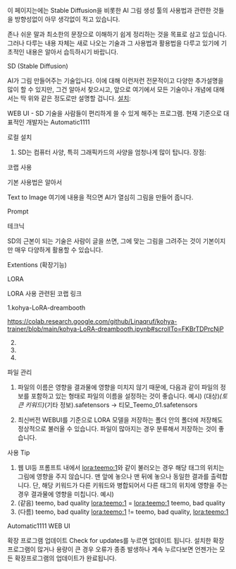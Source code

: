 이 페이지는에는 Stable Diffusion을 비롯한 AI 그림 생성 툴의 사용법과 관련한 것들을 방향성없이 아무 생각없이 적고 있습니다.

존나 쉬운 말과 최소한의 문장으로 이해하기 쉽게 정리하는 것을 목표로 삼고 있습니다.
그러나 다루는 내용 자체는 새로 나오는 기술과 그 사용법과 활용법을 다루고 있기에 기초적인 내용은 알아서 습득하시기 바랍니다.

SD (Stable Diffusion)

AI가 그림 만들어주는 기술입니다. 
이에 대해 이런저런 전문적이고 다양한 추가설명을 많이 할 수 있지만, 그건 알아서 찾으시고, 앞으로 여기에서 모든 기술이나 개념에 대해서는 딱 위와 같은 정도로만 설명할 겁니다. 
[설치](https://github.com/dhrgusdlrns/SD/wiki/%EC%84%A4%EC%B9%98):


WEB UI - SD 기술을 사람들이 편리하게 쓸 수 있게 해주는 프로그램. 현재 기준으로 대표적인 개발자는 Automatic1111

로컬 설치
1. SD는 컴퓨터 사양, 특히 그래픽카드의 사양을 엄청나게 많이 탑니다. 
장점: 

코랩 사용




기본 사용법은 알아서 

Text to Image
여기에 내용을 적으면 AI가 열심히 그림을 만들어 줍니다.

Prompt



테크닉


SD의 근본이 되는 기술은 사람이 글을 쓰면, 그에 맞는 그림을 그려주는 것이 기본이지만 매우 다양하게 활용할 수 있습니다.







Extentions (확장기능)






LORA

LORA 사용 관련된 코랩 링크

1.kohya-LoRA-dreambooth

https://colab.research.google.com/github/Linaqruf/kohya-trainer/blob/main/kohya-LoRA-dreambooth.ipynb#scrollTo=FKBrTDPrcNjP

2. 

3. 

4. 



파일 관리
1. 파일의 이름은 영향을 결과물에 영향을 미치지 않기 때문에, 다음과 같이 파일의 정보를 포함하고 있는 형태로 파일의 이름을 설정하는 것이 좋습니다. 
예시) (대상)_(토큰 키워드)_(기타 정보).safetensors -> 티모_Teemo_01.safetensors

2. 최신버전 WEBUI를 기준으로 LORA 모델을 저장하는 폴더 안의 폴더에 저장해도 정상적으로 불러올 수 있습니다. 파일이 많아지는 경우 분류해서 저장하는 것이 좋습니다.

사용 Tip
1. 웹 UI등 프롬프트 내에서 <lora:teemo:1>와 같이 불러오는 경우 해당 태그의 위치는 그림에 영향을 주지 않습니다. 맨 앞에 놓으나 맨 뒤에 놓으나 동일한 결과를 출력합니다.
단, 해당 키워드가 다른 키워드와 병합되어서 다른 태그의 위치에 영향을 주는 경우 결과물에 영향을 미칩니다.
예시) 
1. (같음) teemo, bad quality <lora:teemo:1> = <lora:teemo:1> teemo, bad quality 
2. (다름) teemo, bad quality <lora:teemo:1> != teemo, bad quality, <lora:teemo:1>

Automatic1111 WEB UI

확장 프로그램 업데이트
Check for updates를 누르면 업데이트 됩니다. 설치한 확장 프로그램이 많거나 용량이 큰 경우 오류가 종종 발생하나 계속 누르다보면 언젠가는 모든 확장프로그램의 업데이트가 완료됩니다.


